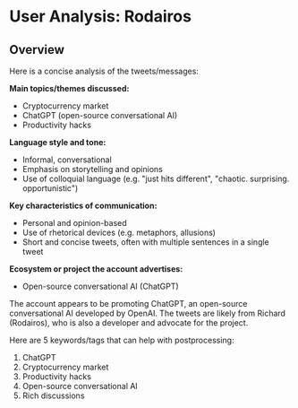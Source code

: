 # User Analysis: Rodairos

## Overview

Here is a concise analysis of the tweets/messages:

**Main topics/themes discussed:**

* Cryptocurrency market
* ChatGPT (open-source conversational AI)
* Productivity hacks

**Language style and tone:**

* Informal, conversational
* Emphasis on storytelling and opinions
* Use of colloquial language (e.g. "just hits different", "chaotic. surprising. opportunistic")

**Key characteristics of communication:**

* Personal and opinion-based
* Use of rhetorical devices (e.g. metaphors, allusions)
* Short and concise tweets, often with multiple sentences in a single tweet

**Ecosystem or project the account advertises:**

* Open-source conversational AI (ChatGPT)

The account appears to be promoting ChatGPT, an open-source conversational AI developed by OpenAI. The tweets are likely from Richard (Rodairos), who is also a developer and advocate for the project.

Here are 5 keywords/tags that can help with postprocessing:

1. ChatGPT
2. Cryptocurrency market
3. Productivity hacks
4. Open-source conversational AI
5. Rich discussions